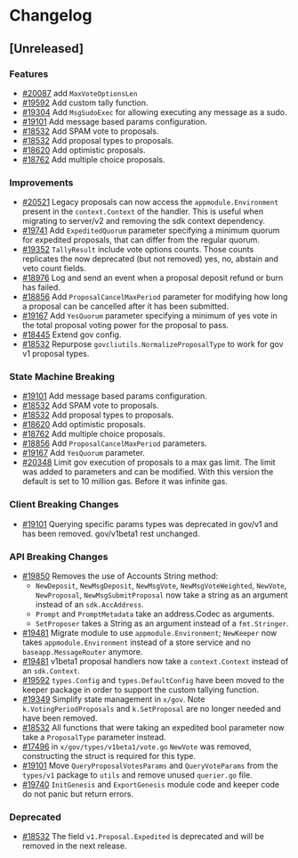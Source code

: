 <!--
Guiding Principles:
Changelogs are for humans, not machines.
There should be an entry for every single version.
The same types of changes should be grouped.
Versions and sections should be linkable.
The latest version comes first.
The release date of each version is displayed.
Mention whether you follow Semantic Versioning.
Usage:
Change log entries are to be added to the Unreleased section under the
appropriate stanza (see below). Each entry should ideally include a tag and
the Github issue reference in the following format:
* (<tag>) [#<issue-number>] Changelog message.
Types of changes (Stanzas):
"Features" for new features.
"Improvements" for changes in existing functionality.
"Deprecated" for soon-to-be removed features.
"Bug Fixes" for any bug fixes.
"API Breaking" for breaking exported APIs used by developers building on SDK.
Ref: https://keepachangelog.com/en/1.0.0/
-->

# Changelog

## [Unreleased]

### Features

* [#20087](https://github.com/T-ragon/cosmos-sdk/pull/20087) add `MaxVoteOptionsLen`
* [#19592](https://github.com/T-ragon/cosmos-sdk/pull/19592) Add custom tally function.
* [#19304](https://github.com/T-ragon/cosmos-sdk/pull/19304) Add `MsgSudoExec` for allowing executing any message as a sudo.
* [#19101](https://github.com/T-ragon/cosmos-sdk/pull/19101) Add message based params configuration.
* [#18532](https://github.com/T-ragon/cosmos-sdk/pull/18532) Add SPAM vote to proposals.
* [#18532](https://github.com/T-ragon/cosmos-sdk/pull/18532) Add proposal types to proposals.
* [#18620](https://github.com/T-ragon/cosmos-sdk/pull/18620) Add optimistic proposals.
* [#18762](https://github.com/T-ragon/cosmos-sdk/pull/18762) Add multiple choice proposals.

### Improvements

* [#20521](https://github.com/T-ragon/cosmos-sdk/pull/20521) Legacy proposals can now access the `appmodule.Environment` present in the `context.Context` of the handler. This is useful when migrating to server/v2 and removing the sdk context dependency.
* [#19741](https://github.com/T-ragon/cosmos-sdk/pull/19741) Add `ExpeditedQuorum` parameter specifying a minimum quorum for expedited proposals, that can differ from the regular quorum.
* [#19352](https://github.com/T-ragon/cosmos-sdk/pull/19352) `TallyResult` include vote options counts. Those counts replicates the now deprecated (but not removed) yes, no, abstain and veto count fields.
* [#18976](https://github.com/T-ragon/cosmos-sdk/pull/18976) Log and send an event when a proposal deposit refund or burn has failed.
* [#18856](https://github.com/T-ragon/cosmos-sdk/pull/18856) Add `ProposalCancelMaxPeriod` parameter for modifying how long a proposal can be cancelled after it has been submitted.
* [#19167](https://github.com/T-ragon/cosmos-sdk/pull/19167) Add `YesQuorum` parameter specifying a minimum of yes vote in the total proposal voting power for the proposal to pass.
* [#18445](https://github.com/T-ragon/cosmos-sdk/pull/18445) Extend gov config.
* [#18532](https://github.com/T-ragon/cosmos-sdk/pull/18532) Repurpose `govcliutils.NormalizeProposalType` to work for gov v1 proposal types.

### State Machine Breaking

* [#19101](https://github.com/T-ragon/cosmos-sdk/pull/19101) Add message based params configuration.
* [#18532](https://github.com/T-ragon/cosmos-sdk/pull/18532) Add SPAM vote to proposals.
* [#18532](https://github.com/T-ragon/cosmos-sdk/pull/18532) Add proposal types to proposals.
* [#18620](https://github.com/T-ragon/cosmos-sdk/pull/18620) Add optimistic proposals.
* [#18762](https://github.com/T-ragon/cosmos-sdk/pull/18762) Add multiple choice proposals.
* [#18856](https://github.com/T-ragon/cosmos-sdk/pull/18856) Add `ProposalCancelMaxPeriod` parameters.
* [#19167](https://github.com/T-ragon/cosmos-sdk/pull/19167) Add `YesQuorum` parameter.
* [#20348](https://github.com/T-ragon/cosmos-sdk/pull/20348) Limit gov execution of proposals to a max gas limit. The limit was added to parameters and can be modified. With this version the default is set to 10 million gas. Before it was infinite gas.

### Client Breaking Changes

* [#19101](https://github.com/T-ragon/cosmos-sdk/pull/19101) Querying specific params types was deprecated in gov/v1 and has been removed. gov/v1beta1 rest unchanged.

### API Breaking Changes

* [#19850](https://github.com/T-ragon/cosmos-sdk/pull/19850) Removes the use of Accounts String method: 
    * `NewDeposit`, `NewMsgDeposit`, `NewMsgVote`, `NewMsgVoteWeighted`, `NewVote`, `NewProposal`, `NewMsgSubmitProposal` now take a string as an argument instead of an `sdk.AccAddress`.
    * `Prompt` and `PromptMetadata` take an address.Codec as arguments.
    * `SetProposer` takes a String as an argument instead of a `fmt.Stringer`.
* [#19481](https://github.com/T-ragon/cosmos-sdk/pull/19481) Migrate module to use `appmodule.Environment`; `NewKeeper` now takes `appmodule.Environment` instead of a store service and no `baseapp.MessageRouter` anymore.
* [#19481](https://github.com/T-ragon/cosmos-sdk/pull/19481) v1beta1 proposal handlers now take a `context.Context` instead of an `sdk.Context`.
* [#19592](https://github.com/T-ragon/cosmos-sdk/pull/19592) `types.Config` and `types.DefaultConfig` have been moved to the keeper package in order to support the custom tallying function.
* [#19349](https://github.com/T-ragon/cosmos-sdk/pull/19349) Simplify state management in `x/gov`. Note `k.VotingPeriodProposals` and `k.SetProposal` are no longer needed and have been removed.
* [#18532](https://github.com/T-ragon/cosmos-sdk/pull/18532) All functions that were taking an expedited bool parameter now take a `ProposalType` parameter instead.
* [#17496](https://github.com/T-ragon/cosmos-sdk/pull/17496) in `x/gov/types/v1beta1/vote.go` `NewVote` was removed, constructing the struct is required for this type.
* [#19101](https://github.com/T-ragon/cosmos-sdk/pull/19101) Move `QueryProposalVotesParams` and `QueryVoteParams` from the `types/v1` package to `utils` and remove unused `querier.go` file.
* [#19740](https://github.com/T-ragon/cosmos-sdk/pull/19740) `InitGenesis` and `ExportGenesis` module code and keeper code do not panic but return errors.

### Deprecated

* [#18532](https://github.com/T-ragon/cosmos-sdk/pull/18532) The field `v1.Proposal.Expedited` is deprecated and will be removed in the next release.
